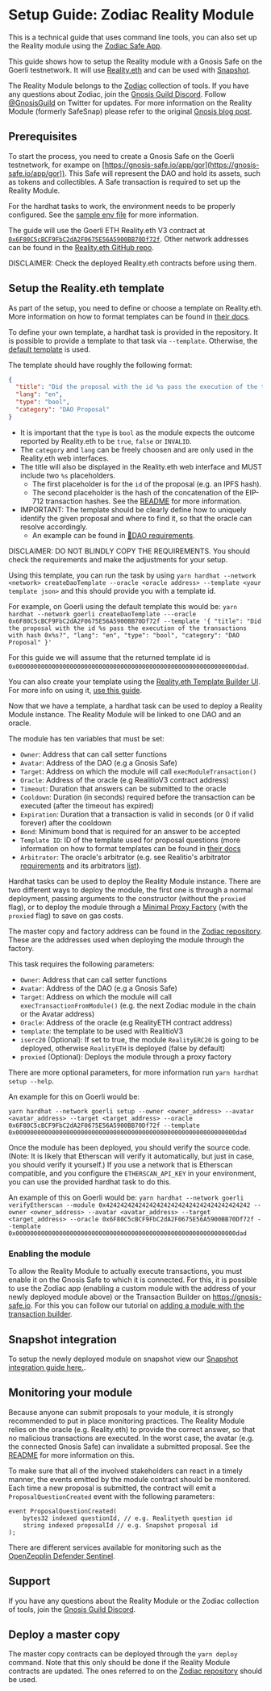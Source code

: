 # Setup Guide: Zodiac Reality Module

This is a technical guide that uses command line tools, you can also set up the Reality module using the [Zodiac Safe App](https://gnosis.github.io/zodiac/docs/tutorial-module-reality/get-started).

This guide shows how to setup the Reality module with a Gnosis Safe on the Goerli testnetwork. It will use [Reality.eth](https://reality.eth.link/) and can be used with [Snapshot](https://snapshot.org/).

The Reality Module belongs to the [Zodiac](https://github.com/gnosis/zodiac) collection of tools. If you have any questions about Zodiac, join the [Gnosis Guild Discord](https://discord.gg/wwmBWTgyEq). Follow [@GnosisGuild](https://twitter.com/gnosisguild) on Twitter for updates. For more information on the Reality Module (formerly SafeSnap) please refer to the original [Gnosis blog post](https://blog.gnosis.pm/ea67eb95c34f).

## Prerequisites

To start the process, you need to create a Gnosis Safe on the Goerli testnetwork, for exampe on [https://gnosis-safe.io/app/gor](https://gnosis-safe.io/app/gor)). This Safe will represent the DAO and hold its assets, such as tokens and collectibles. A Safe transaction is required to set up the Reality Module.

For the hardhat tasks to work, the environment needs to be properly configured. See the [sample env file](../.env.sample) for more information.

The guide will use the Goerli ETH Reality.eth V3 contract at [`0x6F80C5cBCF9FbC2dA2F0675E56A5900BB70Df72f`](https://goerli.etherscan.io/address/0x6F80C5cBCF9FbC2dA2F0675E56A5900BB70Df72f#code). Other network addresses can be found in the [Reality.eth GitHub repo](https://github.com/RealityETH/monorepo/tree/main/packages/contracts/chains/deployments).

DISCLAIMER: Check the deployed Reality.eth contracts before using them.

## Setup the Reality.eth template

As part of the setup, you need to define or choose a template on Reality.eth. More information on how to format templates can be found in [their docs](https://reality.eth.link/app/docs/html/whitepaper.html#structuring-and-fetching-information).

To define your own template, a hardhat task is provided in the repository. It is possible to provide a template to that task via `--template`. Otherwise, the [default template](../src/tasks/defaultTemplate.json) is used.

The template should have roughly the following format:

```json
{
  "title": "Did the proposal with the id %s pass the execution of the transactions with hash 0x%s?",
  "lang": "en",
  "type": "bool",
  "category": "DAO Proposal"
}
```

- It is important that the `type` is `bool` as the module expects the outcome reported by Reality.eth to be `true`, `false` or `INVALID`.
- The `category` and `lang` can be freely choosen and are only used in the Reality.eth web interfaces.
- The title will also be displayed in the Reality.eth web interface and MUST include two `%s` placeholders.
  - The first placeholder is for the `id` of the proposal (e.g. an IPFS hash).
  - The second placeholder is the hash of the concatenation of the EIP-712 transaction hashes. See the [README](../README.md) for more information.
- IMPORTANT: The template should be clearly define how to uniquely identify the given proposal and where to find it, so that the oracle can resolve accordingly.
  - An example can be found in [🍯DAO requirements](https://cloudflare-ipfs.com/ipfs/QmeJwtwdG4mPzC8sESrW7zqixZqdHDYnREz6ar9GCewgz7/).

DISCLAIMER: DO NOT BLINDLY COPY THE REQUIREMENTS. You should check the requirements and make the adjustments for your setup.

Using this template, you can run the task by using `yarn hardhat --network <network> createDaoTemplate --oracle <oracle address> --template <your template json>` and this should provide you with a template id.

For example, on Goerli using the default template this would be:
`yarn hardhat --network goerli createDaoTemplate ---oracle 0x6F80C5cBCF9FbC2dA2F0675E56A5900BB70Df72f --template '{ "title": "Did the proposal with the id %s pass the execution of the transactions with hash 0x%s?", "lang": "en", "type": "bool", "category": "DAO Proposal" }'`

For this guide we will assume that the returned template id is `0x0000000000000000000000000000000000000000000000000000000000000dad`.

You can also create your template using the [Reality.eth Template Builder UI](https://reality.eth.link/app/template-generator/). For more info on using it, [use this guide](https://zodiac.wiki/index.php/Reality_Module:_Operator_Tutorial#Template_builder).

Now that we have a template, a hardhat task can be used to deploy a Reality Module instance. The Reality Module will be linked to one DAO and an oracle.

The module has ten variables that must be set:

- `Owner`: Address that can call setter functions
- `Avatar`: Address of the DAO (e.g a Gnosis Safe)
- `Target`: Address on which the module will call `execModuleTransaction()`
- `Oracle`: Address of the oracle (e.g RealitioV3 contract address)
- `Timeout`: Duration that answers can be submitted to the oracle
- `Cooldown`: Duration (in seconds) required before the transaction can be executed (after the timeout has expired)
- `Expiration`: Duration that a transaction is valid in seconds (or 0 if valid forever) after the cooldown
- `Bond`: Minimum bond that is required for an answer to be accepted
- `Template ID`: ID of the template used for proposal questions (more information on how to format templates can be found in [their docs](https://github.com/realitio/realitio-dapp#structuring-and-fetching-information)
- `Arbitrator`: The oracle's arbitrator (e.g. see Realitio's arbitrator [requirements](https://realitio.github.io/docs/html/arbitrators.html) and its arbitrators [list](https://github.com/realitio/realitio-contracts/blob/master/config/arbitrators.json)).

Hardhat tasks can be used to deploy the Reality Module instance. There are two different ways to deploy the module, the first one is through a normal deployment, passing arguments to the constructor (without the `proxied` flag), or to deploy the module through a [Minimal Proxy Factory](https://eips.ethereum.org/EIPS/eip-1167) (with the `proxied` flag) to save on gas costs.

The master copy and factory address can be found in the [Zodiac repository](https://github.com/gnosis/zodiac/blob/master/src/factory/constants.ts). These are the addresses used when deploying the module through the factory.

This task requires the following parameters:

- `Owner`: Address that can call setter functions
- `Avatar`: Address of the DAO (e.g a Gnosis Safe)
- `Target`: Address on which the module will call `execTransactionFromModule()` (e.g. the next Zodiac module in the chain or the Avatar address)
- `Oracle`: Address of the oracle (e.g RealityETH contract address)
- `template`: the template to be used with RealitioV3
- `iserc20` (Optional): If set to true, the module `RealityERC20` is going to be deployed, otherwise `RealityETH` is deployed (false by default)
- `proxied` (Optional): Deploys the module through a proxy factory

There are more optional parameters, for more information run `yarn hardhat setup --help`.

An example for this on Goerli would be:

`yarn hardhat --network goerli setup --owner <owner_address> --avatar <avatar_address> --target <target_address> --oracle 0x6F80C5cBCF9FbC2dA2F0675E56A5900BB70Df72f --template 0x0000000000000000000000000000000000000000000000000000000000000dad`

Once the module has been deployed, you should verify the source code. (Note: It is likely that Etherscan will verify it automatically, but just in case, you should verify it yourself.) If you use a network that is Etherscan compatible, and you configure the `ETHERSCAN_API_KEY` in your environment, you can use the provided hardhat task to do this.

An example of this on Goerli would be:
`yarn hardhat --network goerli verifyEtherscan --module 0x4242424242424242424242424242424242424242 --owner <owner_address> --avatar <avatar_address> --target <target_address> --oracle 0x6F80C5cBCF9FbC2dA2F0675E56A5900BB70Df72f --template 0x0000000000000000000000000000000000000000000000000000000000000dad`

### Enabling the module

To allow the Reality Module to actually execute transactions, you must enable it on the Gnosis Safe to which it is connected. For this, it is possible to use the Zodiac app (enabling a custom module with the address of your newly deployed module above) or the Transaction Builder on https://gnosis-safe.io. For this you can follow our tutorial on [adding a module with the transaction builder](https://help.gnosis-safe.io/en/articles/4934427-add-a-module).

## Snapshot integration

To setup the newly deployed module on snapshot view our [Snapshot integration guide here.](https://gnosis.github.io/zodiac/docs/tutorial-module-reality/integrate-snapshot).

## Monitoring your module

Because anyone can submit proposals to your module, it is strongly recommended to put in place monitoring practices. The Reality Module relies on the oracle (e.g. Reality.eth) to provide the correct answer, so that no malicious transactions are executed. In the worst case, the avatar (e.g. the connected Gnosis Safe) can invalidate a submitted proposal. See the [README](../README.md) for more information on this.

To make sure that all of the involved stakeholders can react in a timely manner, the events emitted by the module contract should be monitored. Each time a new proposal is submitted, the contract will emit a `ProposalQuestionCreated` event with the following parameters:

```
event ProposalQuestionCreated(
    bytes32 indexed questionId, // e.g. Realityeth question id
    string indexed proposalId // e.g. Snapshot proposal id
);
```

There are different services available for monitoring such as the [OpenZepplin Defender Sentinel](https://docs.openzeppelin.com/defender/sentinel).

## Support

If you have any questions about the Reality Module or the Zodiac collection of tools, join the [Gnosis Guild Discord](https://discord.gg/wwmBWTgyEq).

## Deploy a master copy

The master copy contracts can be deployed through the `yarn deploy` command. Note that this only should be done if the Reality Module contracts are updated. The ones referred to on the [Zodiac repository](https://github.com/gnosis/zodiac/blob/master/src/factory/constants.ts) should be used.

